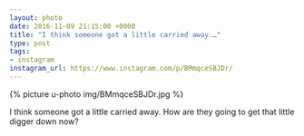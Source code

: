 ```yaml
---
layout: photo
date: 2016-11-09 21:15:00 +0000
title: "I think someone got a little carried away.…"
type: post
tags:
- instagram
instagram_url: https://www.instagram.com/p/BMmqceSBJDr/
---
```


{% picture u-photo img/BMmqceSBJDr.jpg %}

I think someone got a little carried away. How are they going to get that little digger down now?
